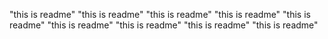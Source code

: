 "this is readme" 
"this is readme" 
"this is readme" 
"this is readme" 
"this is readme" 
"this is readme" 
"this is readme" 
"this is readme" 
"this is readme" 
